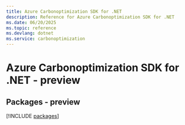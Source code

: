 ```yaml
---
title: Azure Carbonoptimization SDK for .NET
description: Reference for Azure Carbonoptimization SDK for .NET
ms.date: 06/20/2025
ms.topic: reference
ms.devlang: dotnet
ms.service: carbonoptimization
---
```

# Azure Carbonoptimization SDK for .NET - preview
## Packages - preview
[!INCLUDE [packages](carbonoptimization-index.md)]